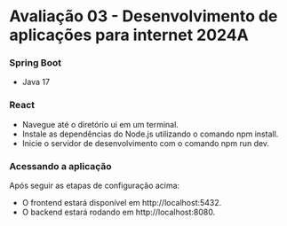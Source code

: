 # Avaliação 03 - Desenvolvimento de aplicações para internet 2024A

### Spring Boot

* Java 17

### React

- Navegue até o diretório ui em um terminal.
- Instale as dependências do Node.js utilizando o comando npm install.
- Inicie o servidor de desenvolvimento com o comando npm run dev.

### Acessando a aplicação
Após seguir as etapas de configuração acima:

- O frontend estará disponível em http://localhost:5432.
- O backend estará rodando em http://localhost:8080.

